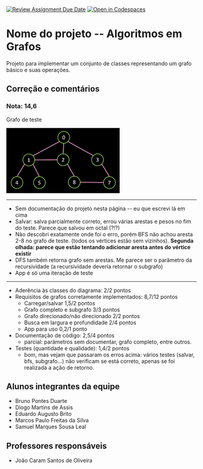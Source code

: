 [![Review Assignment Due Date](https://classroom.github.com/assets/deadline-readme-button-8d59dc4de5201274e310e4c54b9627a8934c3b88527886e3b421487c677d23eb.svg)](https://classroom.github.com/a/_jy02Gvr)
[![Open in Codespaces](https://classroom.github.com/assets/launch-codespace-f4981d0f882b2a3f0472912d15f9806d57e124e0fc890972558857b51b24a6f9.svg)](https://classroom.github.com/open-in-codespaces?assignment_repo_id=10597562)
# Nome do projeto -- Algoritmos em Grafos
Projeto para implementar um conjunto de classes representando um grafo básico e suas operações.

## Correção e comentários

### Nota: 14,6

Grafo de teste

![Grafo de teste](docs/grafoTeste.png)

---

- Sem documentação do projeto nesta página -- eu que escrevi lá em cima
- Salvar: salva parcialmente correto, errou várias arestas e pesos no fim do teste. Parece que salvou em octal (?!?)
- Não descobri exatamente onde foi o erro, porém BFS não achou aresta 2-8 no grafo de teste. (todos os vértices estão sem vizinhos). **Segunda olhada: parece que estão tentando adicionar aresta antes do vértice existir**
- DFS também retorna grafo sem arestas. Me parece ser o parâmetro da recursividade (a recursividade deveria retornar o subgrafo)
- App é só uma iteração de teste

---

- Aderência às classes do diagrama: 2/2 pontos
- Requisitos de grafos corretamente implementados: 8,7/12 pontos
  - Carregar/salvar		1,5/2 pontos
  - Grafo completo e subgrafo 3/3 pontos
  - Grafo direcionado/não direcionado 2/2 pontos
  - Busca em largura e profundidade 2/4 pontos
  - App para uso 0,2/1 ponto
- Documentação de código: 2,5/4 pontos
  - parcial: parâmetros sem documentar, grafo completo, entre outros.
- Testes (quantidade e qualidade): 1,4/2 pontos
  - bom, mas vejam que passaram os erros acima: vários testes (salvar, bfs, subgrafo...) não verificam se está correto, apenas se foi realizada a ação de retorno.


## Alunos integrantes da equipe

* Bruno Pontes Duarte
* Diogo Martins de Assis
* Eduardo Augusto Brito
* Marcos Paulo Freitas da Silva
* Samuel Marques Sousa Leal

## Professores responsáveis

* João Caram Santos de Oliveira
